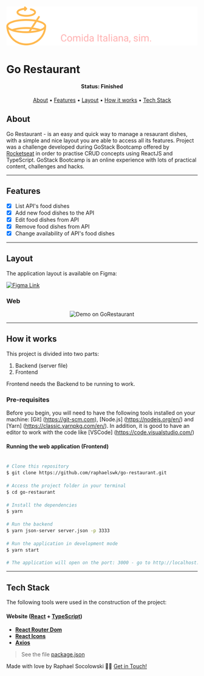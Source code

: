 <h1 align="center">
    <img alt="GoRestaurant" title="#GoRestaurant" src="./src/assets/logo.svg" style="background-color: blue;" />
</h1>

# Go Restaurant

<h4 align="center"> 
	 Status: Finished
</h4>

<p align="center">
 <a href="#about">About</a> •
 <a href="#features">Features</a> •
 <a href="#layout">Layout</a> • 
 <a href="#how-it-works">How it works</a> • 
 <a href="#tech-stack">Tech Stack</a>
</p>

## About

Go Restaurant - is an easy and quick way to manage a resaurant dishes, with a simple and nice layout you are able to access all its features. Project was a challenge developed during GoStack Bootcamp offered by [Rocketseat](https://rocketseat.com.br/) in order to practise CRUD concepts using ReactJS and TypeScript. GoStack Bootcamp is an online experience with lots of practical content, challenges and hacks.

---

## Features

- [x] List API's food dishes
- [x] Add new food dishes to the API
- [x] Edit food dishes from API
- [x] Remove food dishes from API
- [x] Change availability of API's food dishes

---

## Layout

The application layout is available on Figma:

<a target="_blank" href="https://www.figma.com/file/1lK6AVCPybtWeBLCH8B08N/GoRestaurant?node-id=0%3A1">
  <img alt="Figma Link" src="https://img.shields.io/badge/Access%20Layout%20-Figma-%2304D361">
</a>

### Web

<p align="center">
  <img alt="Demo on GoRestaurant" src="https://media.giphy.com/media/xgsWuxOjt89Holzrsv/giphy.gif">
</p>

---

## How it works

This project is divided into two parts:
1. Backend (server file)
2. Frontend

Frontend needs the Backend to be running to work.

### Pre-requisites

Before you begin, you will need to have the following tools installed on your machine:
[Git] (https://git-scm.com), [Node.js] (https://nodejs.org/en/) and [Yarn] (https://classic.yarnpkg.com/en/).
In addition, it is good to have an editor to work with the code like [VSCode] (https://code.visualstudio.com/)

#### Running the web application (Frontend)

```bash

# Clone this repository
$ git clone https://github.com/raphaelswk/go-restaurant.git

# Access the project folder in your terminal
$ cd go-restaurant

# Install the dependencies
$ yarn

# Run the backend
$ yarn json-server server.json -p 3333

# Run the application in development mode
$ yarn start

# The application will open on the port: 3000 - go to http://localhost:3000

```
---

## Tech Stack

The following tools were used in the construction of the project:

#### **Website**  ([React](https://reactjs.org/)  +  [TypeScript](https://www.typescriptlang.org/))

-   **[React Router Dom](https://github.com/ReactTraining/react-router/tree/master/packages/react-router-dom)**
-   **[React Icons](https://react-icons.github.io/react-icons/)**
-   **[Axios](https://github.com/axios/axios)**

> See the file  [package.json](https://github.com/raphaelswk/go-restaurant/blob/master/package.json)


Made with love by Raphael Socolowski 👋🏽 [Get in Touch!](https://www.linkedin.com/in/raphaelswk/)
